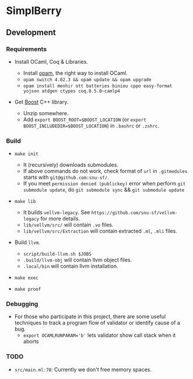 # SimplBerry #

## Development ##

### Requirements ###

- Install OCaml, Coq & Libraries.
    + Install [opam](http://opam.ocamlpro.com/), the right way to install OCaml.
    + `opam switch 4.02.3 && opam update && opam upgrade`
    + `opam install menhir ott batteries biniou cppo easy-format yojson atdgen ctypes coq.8.5.0~camlp4`

- Get [Boost](http://www.boost.org/users/history/version_1_59_0.html) C++ library.
    + Unzip somewhere.
    + Add `export BOOST_ROOT=$BOOST_LOCATION` (or `export BOOST_INCLUDEDIR=$BOOST_LOCATION`) in `.bashrc` or `.zshrc`.   

### Build ###

- `make init`
    + It (recursively) downloads submodules.
    + If above commands do not work, check format of `url` in `.gitmodules` starts with `git@github.com:snu-sf/`.
    + If you meet `permission denied (publickey)` error when perform `git submodule update`, do `git submodule sync` && `git submodule update`

- `make lib`
    + It builds `vellvm-legacy`.  See `https://github.com/snu-sf/vellvm-legacy` for more details.
    + `lib/vellvm/src/` will contain `.vo` files.
    + `lib/vellvm/src/Extraction` will contain extracted `.ml`, `.mli` files.

- Build `llvm`.
    + `script/build-llvm.sh $JOBS`
    + `.build/llvm-obj` will contain llvm object files.
    + `.local/bin` will contain llvm installation.

- `make exec`

- `make proof`

### Debugging ###

- For those who participate in this project, there are some useful techniques to track a program flow of validator or identify cause of a bug.
    + `export OCAMLRUNPARAM='b'` lets validator show call stack when it aborts

### TODO ###

- `src/main.ml:70`: Currently we don't free memory spaces.
